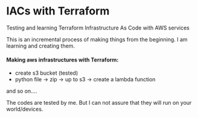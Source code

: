 # IACs with Terraform
 Testing and learning Terraform Infrastructure As Code with AWS services

This is an incremental process of making things from the beginning.
I am learning and creating them.

#### Making aws infrastructures with Terraform:
* create s3 bucket  (tested)
* python file -> zip -> up to s3 -> create a lambda function

and so on....

The codes are tested by me. But I can not assure that they will run on your world/devices.
